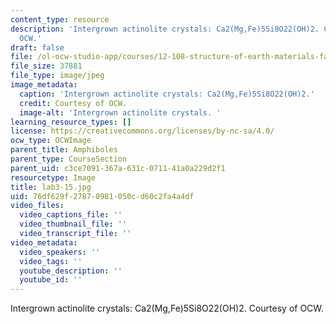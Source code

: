 ```yaml
---
content_type: resource
description: 'Intergrown actinolite crystals: Ca2(Mg,Fe)5Si8O22(OH)2. Courtesy of
  OCW.'
draft: false
file: /ol-ocw-studio-app/courses/12-108-structure-of-earth-materials-fall-2004/76df629f27870981050cd60c2fa4a4df_lab3-15.jpg
file_size: 37881
file_type: image/jpeg
image_metadata:
  caption: 'Intergrown actinolite crystals: Ca2(Mg,Fe)5Si8O22(OH)2.'
  credit: Courtesy of OCW.
  image-alt: 'Intergrown actinolite crystals. '
learning_resource_types: []
license: https://creativecommons.org/licenses/by-nc-sa/4.0/
ocw_type: OCWImage
parent_title: Amphiboles
parent_type: CourseSection
parent_uid: c3ce7091-367a-631c-0711-41a0a229d2f1
resourcetype: Image
title: lab3-15.jpg
uid: 76df629f-2787-0981-050c-d60c2fa4a4df
video_files:
  video_captions_file: ''
  video_thumbnail_file: ''
  video_transcript_file: ''
video_metadata:
  video_speakers: ''
  video_tags: ''
  youtube_description: ''
  youtube_id: ''
---
```

Intergrown actinolite crystals: Ca2(Mg,Fe)5Si8O22(OH)2. Courtesy of OCW.